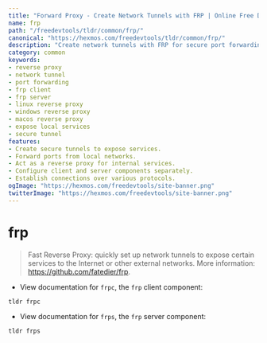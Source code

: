 ```yaml
---
title: "Forward Proxy - Create Network Tunnels with FRP | Online Free DevTools by Hexmos"
name: frp
path: "/freedevtools/tldr/common/frp/"
canonical: "https://hexmos.com/freedevtools/tldr/common/frp/"
description: "Create network tunnels with FRP for secure port forwarding and reverse proxy. Expose services to the internet with this fast reverse proxy. Free online tool, no registration required."
category: common
keywords:
- reverse proxy
- network tunnel
- port forwarding
- frp client
- frp server
- linux reverse proxy
- windows reverse proxy
- macos reverse proxy
- expose local services
- secure tunnel
features:
- Create secure tunnels to expose services.
- Forward ports from local networks.
- Act as a reverse proxy for internal services.
- Configure client and server components separately.
- Establish connections over various protocols.
ogImage: "https://hexmos.com/freedevtools/site-banner.png"
twitterImage: "https://hexmos.com/freedevtools/site-banner.png"
---
```


# frp

> Fast Reverse Proxy: quickly set up network tunnels to expose certain services to the Internet or other external networks.
> More information: <https://github.com/fatedier/frp>.

- View documentation for `frpc`, the `frp` client component:

`tldr frpc`

- View documentation for `frps`, the `frp` server component:

`tldr frps`
